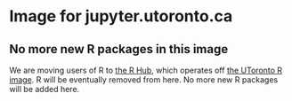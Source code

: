 # Image for jupyter.utoronto.ca

## No more new R packages in this image

We are moving users of R to [the R Hub](https://r.datatools.utoronto.ca/),
which operates off [the UToronto R image](https://github.com/2i2c-org/utoronto-r-image).
R will be eventually removed from here. No more new R packages will be added here.
